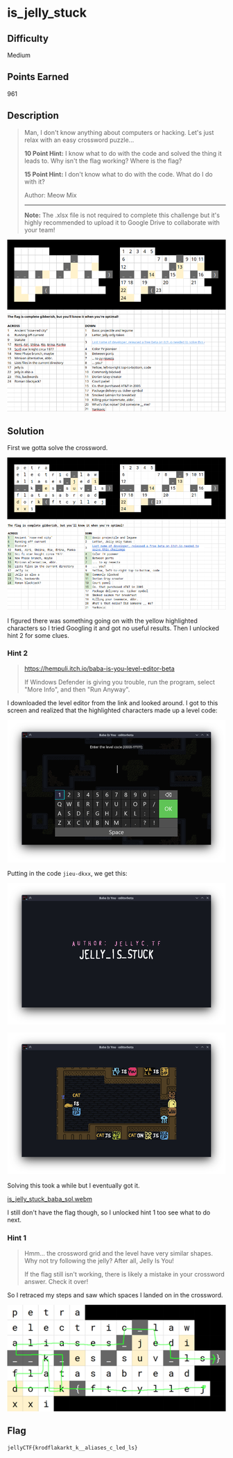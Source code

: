 # is_jelly_stuck

## Difficulty

Medium

## Points Earned 

961

## Description

> Man, I don't know anything about computers or hacking. Let's just relax with an easy crossword puzzle...
>
> **10 Point Hint:** I know what to do with the code and solved the thing it leads to. Why isn't the flag working? Where is the flag?
> 
> **15 Point Hint:** I don't know what to do with the code. What do I do with it?
>
> Author: Meow Mix
>
> ---
>
> **Note:** The .xlsx file is not required to complete this challenge but it's highly recommended to upload it to Google Drive to collaborate with your team!

![is_jelly_stuck crossword](./images/is_jelly_stuck.png "is_jelly_stuck crossword")

## Solution

First we gotta solve the crossword.

![is_jelly_stuck crossword solved](./images/is_jelly_stuck_crossword_sol.png "is_jelly_stuck crossword solved")

I figured there was something going on with the yellow highlighted characters so I tried Googling it and got no useful results. Then I unlocked hint 2 for some clues.

### Hint 2

> https://hempuli.itch.io/baba-is-you-level-editor-beta
>
> If Windows Defender is giving you trouble, run the program, select "More Info", and then "Run Anyway".


I downloaded the level editor from the link and looked around. I got to this screen and realized that the highlighted characters made up a level code:

![is_jelly_stuck baba level editor](./images/is_jelly_stuck_baba_code.png "is_jelly_stuck baba level editor")

Putting in the code `jieu-dkxx`, we get this:

![is_jelly_stuck baba level intro](./images/is_jelly_stuck_baba_intro.png "is_jelly_stuck baba level nintro")

![is_jelly_stuck baba level](./images/is_jelly_stuck_baba_level.png "is_jelly_stuck baba level")

Solving this took a while but I eventually got it.

[is_jelly_stuck_baba_sol.webm](https://github.com/OtherAndrew/jellyCTF-writeups/assets/103388958/abcaa3ee-6d3c-46af-9bbd-5a6b629b111f)

I still don't have the flag though, so I unlocked hint 1 too see what to do next.

### Hint 1

> Hmm... the crossword grid and the level have very similar shapes. Why not try following the jelly? After all, Jelly Is You!
>
> If the flag still isn't working, there is likely a mistake in your crossword answer. Check it over!

So I retraced my steps and saw which spaces I landed on in the crossword.

![is_jelly_stuck flag](./images/is_jelly_stuck_flag.png "is_jelly_stuck flag")

## Flag

`jellyCTF{krodflakarkt_k__aliases_c_led_ls}`
